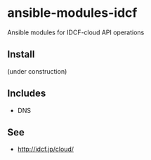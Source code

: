 # ansible-modules-idcf

Ansible modules for IDCF-cloud API operations

## Install

(under construction)

## Includes

* DNS

## See

- http://idcf.jp/cloud/
